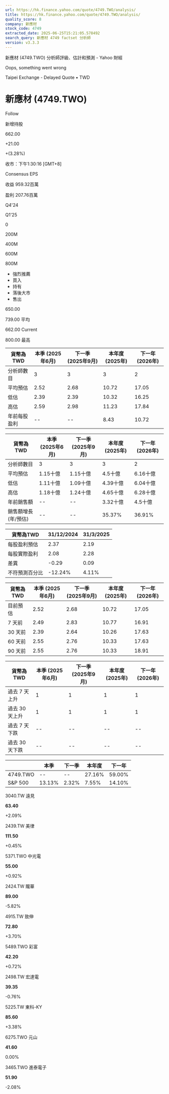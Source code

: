 ```yaml
---
url: https://hk.finance.yahoo.com/quote/4749.TWO/analysis/
title: https://hk.finance.yahoo.com/quote/4749.TWO/analysis/
quality_score: 8
company: 新應材
stock_code: 4749
extracted_date: 2025-06-25T15:21:05.578492
search_query: 新應材 4749 factset 分析師
version: v3.3.3
---
```


新應材 (4749.TWO) 分析師評級、估計和預測 - Yahoo 財經


Oops, something went wrong

 

Taipei Exchange - Delayed Quote • TWD 

# 新應材 (4749.TWO)

Follow

 

新增持股

662.00

+21.00

+(3.28%)

收市：下午1:30:16 [GMT+8]

Consensus EPS

收益 959.32百萬

盈利 207.76百萬

Q4'24

Q1'25

0

200M

400M

600M

800M

* 強烈推薦
* 買入
* 持有
* 落後大市
* 售出

650.00

739.00 平均

662.00 Current

800.00 最高

| 貨幣為TWD | 本季 (2025年6月) | 下一季 (2025年9月) | 本年度 (2025年) | 下一年 (2026年) |
| --- | --- | --- | --- | --- |
| 分析師數目 | 3 | 3 | 3 | 2 |
| 平均預估 | 2.52 | 2.68 | 10.72 | 17.05 |
| 低估 | 2.39 | 2.39 | 10.32 | 16.25 |
| 高估 | 2.59 | 2.98 | 11.23 | 17.84 |
| 年前每股盈利 | -- | -- | 8.43 | 10.72 |

| 貨幣為TWD | 本季 (2025年6月) | 下一季 (2025年9月) | 本年度 (2025年) | 下一年 (2026年) |
| --- | --- | --- | --- | --- |
| 分析師數目 | 3 | 3 | 3 | 2 |
| 平均預估 | 1.15十億 | 1.15十億 | 4.5十億 | 6.16十億 |
| 低估 | 1.11十億 | 1.09十億 | 4.39十億 | 6.04十億 |
| 高估 | 1.18十億 | 1.24十億 | 4.65十億 | 6.28十億 |
| 年前銷售額 | -- | -- | 3.32十億 | 4.5十億 |
| 銷售額增長 (年/預估) | -- | -- | 35.37% | 36.91% |

| 貨幣為TWD | 31/12/2024 | 31/3/2025 |
| --- | --- | --- |
| 每股盈利預估 | 2.37 | 2.19 |
| 每股實際盈利 | 2.08 | 2.28 |
| 差異 | -0.29 | 0.09 |
| 不符預測百分比 | -12.24% | 4.11% |

| 貨幣為TWD | 本季 (2025年6月) | 下一季 (2025年9月) | 本年度 (2025年) | 下一年 (2026年) |
| --- | --- | --- | --- | --- |
| 目前預估 | 2.52 | 2.68 | 10.72 | 17.05 |
| 7 天前 | 2.49 | 2.83 | 10.77 | 16.91 |
| 30 天前 | 2.39 | 2.64 | 10.26 | 17.63 |
| 60 天前 | 2.55 | 2.76 | 10.33 | 17.63 |
| 90 天前 | 2.55 | 2.76 | 10.33 | 18.91 |

| 貨幣為TWD | 本季 (2025年6月) | 下一季 (2025年9月) | 本年度 (2025年) | 下一年 (2026年) |
| --- | --- | --- | --- | --- |
| 過去 7 天上升 | 1 | 1 | 1 | 1 |
| 過去 30 天上升 | 1 | 1 | 1 | 1 |
| 過去 7 天下跌 | -- | -- | -- | -- |
| 過去 30 天下跌 | -- | -- | -- | -- |

|  | 本季 | 下一季 | 本年度 | 下一年 |
| --- | --- | --- | --- | --- |
| 4749.TWO | -- | -- | 27.16% | 59.00% |
| S&P 500 | 13.13% | 2.32% | 7.55% | 14.10% |

3040.TW  遠見

**63.40**

+2.09%

2439.TW  美律

**111.50**

+0.45%

5371.TWO  中光電

**55.00**

+0.92%

2424.TW  隴華

**89.00**

-5.82%

4915.TW  致伸

**72.80**

+3.70%

5489.TWO  彩富

**42.20**

+0.72%

2498.TW  宏達電

**39.35**

-0.76%

5225.TW  東科-KY

**85.60**

+3.38%

6275.TWO  元山

**41.60**

0.00%

3465.TWO  進泰電子

**51.90**

-2.08%